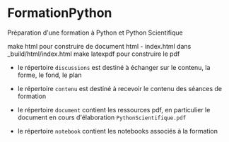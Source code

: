 FormationPython
===============

Préparation d'une formation à Python et Python Scientifique 


make html pour construire de document html - index.html dans _build/html/index.html 
make latexpdf pour construire le pdf


+ le répertoire `discussions` est destiné à échanger sur le contenu, la forme, le fond, le plan 

+ le répertoire `contenu` est destiné à recevoir le contenu des séances de formation 

+ le répertoire `document` contient les ressources pdf, en particulier le document en cours d'élaboration `PythonScientifique.pdf` 

+ le répertoire `notebook` contient les notebooks associés à la formation


